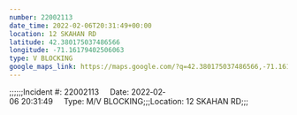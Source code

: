 ```yaml
---
number: 22002113
date_time: 2022-02-06T20:31:49+00:00
location: 12 SKAHAN RD
latitude: 42.380175037486566
longitude: -71.16179402506063
type: V BLOCKING
google_maps_link: https://maps.google.com/?q=42.380175037486566,-71.16179402506063
---
```


;;;;;;Incident #: 22002113     Date: 2022‐02‐06 20:31:49     Type: M/V BLOCKING;;;Location: 12 SKAHAN RD;;;
